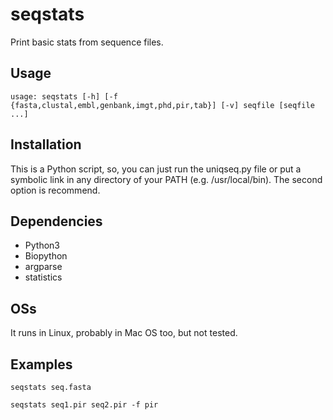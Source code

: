 # seqstats
Print basic stats from sequence files.

## Usage
`usage: seqstats [-h] [-f {fasta,clustal,embl,genbank,imgt,phd,pir,tab}] [-v]
                seqfile [seqfile ...]`

## Installation
This is a Python script, so, you can just run the uniqseq.py file or put a symbolic link in any directory of your PATH (e.g. /usr/local/bin). The second option is recommend.

## Dependencies
* Python3
* Biopython
* argparse
* statistics

## OSs
It runs in Linux, probably in Mac OS too, but not tested.

## Examples
`seqstats seq.fasta`

`seqstats seq1.pir seq2.pir -f pir`

